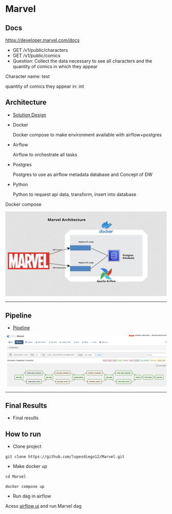 # Marvel


## Docs
https://developer.marvel.com/docs
- GET /v1/public/characters
- GET /v1/public/comics
- Question: Collect the data necessary to see all characters and the quantity of comics in which they
appear

Character name: text 

quantity of comics they appear in: int

## Architecture

* [Solution Design](https://raw.githubusercontent.com/lopesdiego12/Marvel/main/image/arch_design.png)

- Docker
    
    Docker compose to make environment available with airflow+postgres

- Airflow
    
    Airflow to orchestrate all tasks

- Postgres
    
    Postgres to use as airflow metadata database and Concept of DW

- Python
    
    Python to request api data, transform, insert into database

Docker compose 

![image](https://raw.githubusercontent.com/lopesdiego12/Marvel/main/image/arch_design.png)

---

## Pipeline

* [Pipeline](https://raw.githubusercontent.com/lopesdiego12/Marvel/main/image/pipeline.png)

![image](https://raw.githubusercontent.com/lopesdiego12/Marvel/main/image/pipeline.png)

---

## Final Results

* Final results


## How to run

- Clone project

```git clone https://github.com/lopesdiego12/Marvel.git ```

- Make docker up

```cd Marvel ```

```docker compose up ```

- Run dag in airflow

Acess [airflow ui](http://localhost:8080/home) and run Marvel dag
